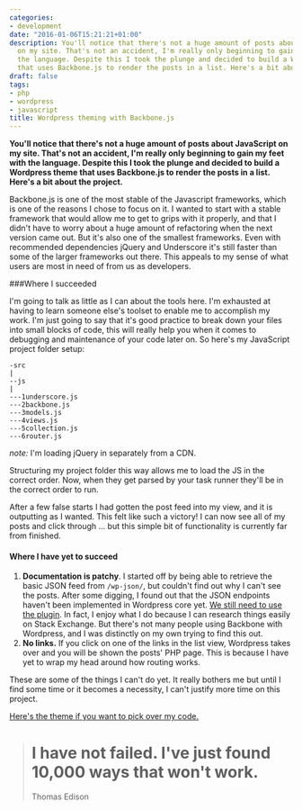 ```yaml
---
categories:
- development
date: "2016-01-06T15:21:21+01:00"
description: You'll notice that there's not a huge amount of posts about JavaScript
  on my site. That's not an accident, I'm really only beginning to gain my feet with
  the language. Despite this I took the plunge and decided to build a Wordpress theme
  that uses Backbone.js to render the posts in a list. Here's a bit about the project.
draft: false
tags:
- php
- wordpress
- javascript
title: Wordpress theming with Backbone.js
---
```


**You'll notice that there's not a huge amount of posts about JavaScript on my site. That's not an accident, I'm really only beginning to gain my feet with the language. Despite this I took the plunge and decided to build a Wordpress theme that uses Backbone.js to render the posts in a list. Here's a bit about the project.**

Backbone.js is one of the most stable of the Javascript frameworks, which is one of the reasons I chose to focus on it. I wanted to start with a stable framework that would allow me to get to grips with it properly, and that I didn't have to worry about a huge amount of refactoring when the next version came out. But it's also one of the smallest frameworks. Even with recommended dependencies jQuery and Underscore it's still faster than some of the larger frameworks out there. This appeals to my sense of what users are most in need of from us as developers.

###Where I succeeded

I'm going to talk as little as I can about the tools here. I'm exhausted at having to learn someone else's toolset to enable me to accomplish my work. I'm just going to say that it's good practice to break down your files into small blocks of code, this will really help you when it comes to debugging and maintenance of your code later on. So here's my JavaScript project folder setup:

```
-src
|
--js
|
---1underscore.js
---2backbone.js
---3models.js
---4views.js
---5collection.js
---6router.js
```

_note:_ I'm loading jQuery in separately from a CDN.

Structuring my project folder this way allows me to load the JS in the correct order. Now, when they get parsed by your task runner they'll be in the correct order to run.

After a few false starts I had gotten the post feed into my view, and it is outputting as I wanted. This felt like such a victory! I can now see all of my posts and click through ... but this simple bit of functionality is currently far from finished.

#### Where I have yet to succeed

1. **Documentation is patchy**. I started off by being able to retrieve the basic JSON feed from `/wp-json/`, but couldn't find out why I can't see the posts. After some digging, I found out that the JSON endpoints haven't been implemented in Wordpress core yet. [We still need to use the plugin](https://wordpress.org/plugins/rest-api/ "Wordpress REST API plugin"). In fact, I enjoy what I do because I can research things easily on Stack Exchange. But there's not many people using Backbone with Wordpress, and I was distinctly on my own trying to find this out.
2. **No links.** If you click on one of the links in the list view, Wordpress takes over and you will be shown the posts' PHP page. This is because I have yet to wrap my head around how routing works.

These are some of the things I can't do yet. It really bothers me but until I find some time or it becomes a necessity, I can't justify more time on this project.

[Here's the theme if you want to pick over my code.](https://github.com/endymion1818/questingtheair "My Backbone.js Wordpress theme on Github.com")

<blockquote>
<h1>I have not failed. I've just found 10,000 ways that won't work.</h1>
<attr>Thomas Edison</attr>
<blockquote>
